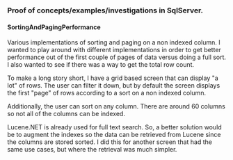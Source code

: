 ### Proof of concepts/examples/investigations in SqlServer.

#### SortingAndPagingPerformance
Various implementations of sorting and paging on a non indexed column. I wanted to play around
with different implementations in order to get better performance out of the first couple of pages
of data versus doing a full sort. I also wanted to see if there was a way to get the total row
count.

To make a long story short, I have a grid based screen that can display "a lot" of rows. The user
can filter it down, but by default the screen displays the first "page" of rows according to a sort
on a non indexed column.

Additionally, the user can sort on any column. There are around 60 columns so not all of the
columns can be indexed.

Lucene.NET is already used for full text search. So, a better solution would be to augment the
indexes so the data can be retrieved from Lucene since the columns are stored sorted. I did this
for another screen that had the same use cases, but where the retrieval was much simpler.